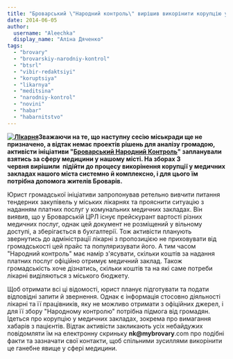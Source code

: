```yaml
---
title: "Броварський \"Народний контроль\" вирішив викорінити корупцію у медицині"
date: 2014-06-05
author: 
  username: "Aleechka"
  display_name: "Аліна Дяченко"
tags: 
  - "brovary"
  - "brovarskiy-narodniy-kontrol"
  - "btsrl"
  - "vibir-redaktsiyi"
  - "koruptsiya"
  - "likarnya"
  - "meditsina"
  - "narodniy-kontrol"
  - "novini"
  - "habar"
  - "habarnitstvo"
---
```


**[![ЛІкарня](https://mpz.brovary.org/wp-content/uploads/2014/06/LIkarnya.jpg)](https://mpz.brovary.org/wp-content/uploads/2014/06/LIkarnya.jpg)Зважаючи на те, що наступну сесію міськради ще не призначено, а відтак немає проектів рішень для аналізу громадою, активісти ініціативи "[Броварський Народний Контроль](http://nk.mybrovary.com/about)" запланували взятись за сферу медицини у нашому місті. На зборах 3 червня вирішили  підійти до процесу викорінення корупції у медичних закладах нашого міста системно й комплексно, і для цього їм потрібна допомога жителів Броварів.**

Юрист громадської ініціативи запропонував ретельно вивчити питання тендерних закупівель у міських лікарнях та прояснити ситуацію з наданням платних послуг у комунальних медичних закладах. Він виявив, що у Броварській ЦРЛ існує прейскурант вартості різних медичних послуг, однак цей документ не розміщений у вільному доступі, а зберігається в бухгалтерії. Тож активісти планують звернутись до адміністрації лікарні з пропозицією не приховувати від громадськості цей прайс та популяризувати його. А тим часом "Народний контроль" має намір з'ясувати, скільки коштів за надання платних послуг офіційно отримує медичний заклад. Також громадськість хоче дізнатись, скільки коштів та на які саме потреби лікарні виділяються з міського бюджету.

Щоб отримати всі ці відомості, юрист планує підготувати та подати відповідні запити й звернення. Однак є інформація стосовно діяльності лікарні та її працівників, яку не можливо отримати з офіційних джерел, і для її збору "Народному контролю" потрібна підмога від громадян. Ідеться про корупцію у медичних закладах, зокрема про вимагання хабарів з пацієнтів. Відтак активісти закликають усіх небайдужих повідомляти їм на електронну скриньку **nk@mybrovary**.com про подібні факти та зазначати свої контакти, щоб спільними зусиллями викорінити це ганебне явище у сфері медицини.
